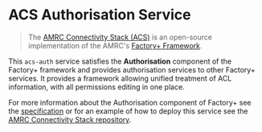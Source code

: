 # ACS Authorisation Service

> The [AMRC Connectivity Stack (ACS)](https://github.com/AMRC-FactoryPlus/amrc-connectivity-stack) is an open-source implementation of the AMRC's [Factory+ Framework](https://factoryplus.app.amrc.co.uk).

This `acs-auth` service satisfies the **Authorisation** component of the Factory+ framework and provides authorisation services to other Factory+ services. It provides a framework allowing unified treatment of ACL information, with all permissions editing in one place.

For more information about the Authorisation component of Factory+ see the [specification](https://factoryplus.app.amrc.co.uk) or for an example of how to deploy this service see the [AMRC Connectivity Stack repository](https://github.com/AMRC-FactoryPlus/amrc-connectivity-stack).
